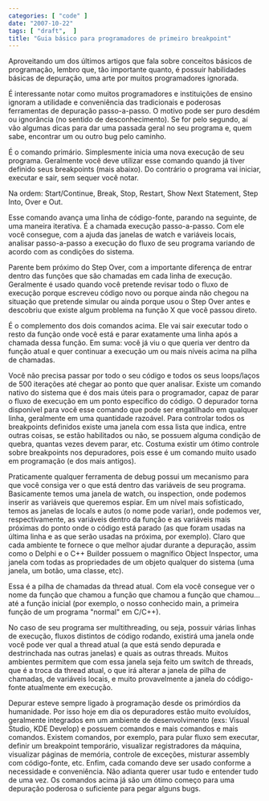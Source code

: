 ```yaml
---
categories: [ "code" ]
date: "2007-10-22"
tags: [ "draft",  ]
title: "Guia básico para programadores de primeiro breakpoint"
---
```

Aproveitando um dos últimos artigos que fala sobre conceitos básicos de
programação, lembro que, tão importante quanto, é possuir habilidades
básicas de depuração, uma arte por muitos programadores ignorada.

É interessante notar como muitos programadores e instituições de
ensino ignoram a utilidade e conveniência das tradicionais e poderosas
ferramentas de depuração passo-a-passo. O motivo pode ser puro desdém
ou ignorância (no sentido de desconhecimento). Se for pelo segundo,
aí vão algumas dicas para dar uma passada geral no seu programa e,
quem sabe, encontrar um ou outro bug pelo caminho.

É o comando primário. Simplesmente inicia uma nova execução de seu
programa. Geralmente você deve utilizar esse comando quando já tiver
definido seus breakpoints (mais abaixo). Do contrário o programa vai
iniciar, executar e sair, sem sequer você notar.

Na ordem: Start/Continue, Break, Stop, Restart, Show Next Statement,
Step Into, Over e Out.

Esse comando avança uma linha de código-fonte, parando na seguinte,
de uma maneira iterativa. É a chamada execução passo-a-passo. Com ele
você consegue, com a ajuda das janelas de watch e variáveis locais,
analisar passo-a-passo a execução do fluxo de seu programa variando
de acordo com as condições do sistema.

Parente bem próximo do Step Over, com a importante diferença
de entrar dentro das funções que são chamadas em cada linha de
execução. Geralmente é usado quando você pretende revisar todo o
fluxo de execução porque escreveu código novo ou porque ainda não
chegou na situação que pretende simular ou ainda porque usou o Step
Over antes e descobriu que existe algum problema na função X que você
passou direto.

É o complemento dos dois comandos acima. Ele vai sair executar todo o
resto da função onde você está e parar exatamente uma linha após a
chamada dessa função. Em suma: você já viu o que queria ver dentro
da função atual e quer continuar a execução um ou mais níveis acima
na pilha de chamadas.

Você não precisa passar por todo o seu código e todos os seus
loops/laços de 500 iterações até chegar ao ponto que quer
analisar. Existe um comando nativo do sistema que é dos mais úteis
para o programador, capaz de parar o fluxo de execução em um ponto
específico do código. O depurador torna disponível para você esse
comando que pode ser engatilhado em qualquer linha, geralmente em uma
quantidade razoável. Para controlar todos os breakpoints definidos
existe uma janela com essa lista que indica, entre outras coisas, se
estão habilitados ou não, se possuem alguma condição de quebra,
quantas vezes devem parar, etc. Costuma existir um ótimo controle
sobre breakpoints nos depuradores, pois esse é um comando muito usado
em programação (e dos mais antigos).

Praticamente qualquer ferramenta de debug possui um mecanismo para
que você consiga ver o que está dentro das variáveis de seu
programa. Basicamente temos uma janela de watch, ou inspection, onde
podemos inserir as variáveis que queremos espiar. Em um nível mais
sofisticado, temos as janelas de locals e autos (o nome pode variar),
onde podemos ver, respectivamente, as variáveis dentro da função e
as variáveis mais próximas do ponto onde o código está parado (as
que foram usadas na última linha e as que serão usadas na próxima,
por exemplo). Claro que cada ambiente te fornece o que melhor ajudar
durante a depuração, assim como o Delphi e o C++ Builder possuem o
magnífico Object Inspector, uma janela com todas as propriedades de um
objeto qualquer do sistema (uma janela, um botão, uma classe, etc).

Essa é a pilha de chamadas da thread atual. Com ela você consegue
ver o nome da função que chamou a função que chamou a função que
chamou... até a função inicial (por exemplo, o nosso conhecido main,
a primeira função de um programa "normal" em C/C++).

No caso de seu programa ser multithreading, ou seja, possuir várias
linhas de execução, fluxos distintos de código rodando, existirá uma
janela onde você pode ver qual a thread atual (a que está sendo depurada
e destrinchada nas outras janelas) e quais as outras threads. Muitos
ambientes permitem que com essa janela seja feito um switch de threads,
que é a troca da thread atual, o que irá alterar a janela de pilha
de chamadas, de variáveis locais, e muito provavelmente a janela do
código-fonte atualmente em execução.

Depurar esteve sempre ligado à programação desde os primórdios
da humanidade. Por isso hoje em dia os depuradores estão muito
evoluídos, geralmente integrados em um ambiente de desenvolvimento (exs:
Visual Studio, KDE Develop) e possuem comandos e mais comandos e mais
comandos. Existem comandos, por exemplo, para pular fluxo sem executar,
definir um breakpoint temporário, visualizar registradores da máquina,
visualizar páginas de memória, controle de exceções, misturar assembly
com código-fonte, etc. Enfim, cada comando deve ser usado conforme a
necessidade e conveniência. Não adianta querer usar tudo e entender
tudo de uma vez. Os comandos acima já são um ótimo começo para uma
depuração poderosa o suficiente para pegar alguns bugs.
